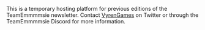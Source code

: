 This is a temporary hosting platform for previous editions of the TeamEmmmmsie newsletter. Contact [VyrenGames](https://www.twitter.com/VyrenGames) on Twitter or through the TeamEmmmmsie Discord for more information. 